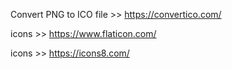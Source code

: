 Convert PNG to ICO file >> https://convertico.com/

icons >> https://www.flaticon.com/

icons >> https://icons8.com/
